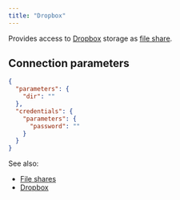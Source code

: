 ```yaml
---
title: "Dropbox"
---
```


Provides access to [Dropbox](https://www.dropbox.com) storage as [file share](../files.md).

## Connection parameters

```json
{
  "parameters": {
    "dir": ""
  },
  "credentials": {
    "parameters": {
      "password": ""
    }
  }
}
```

See also:

* [File shares](../files.md)
* [Dropbox](https://www.dropbox.com)
